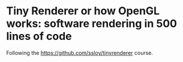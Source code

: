 # Tiny Renderer or how OpenGL works: software rendering in 500 lines of code

Following the https://github.com/ssloy/tinyrenderer course.